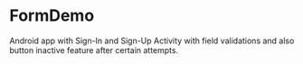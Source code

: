 # FormDemo
Android app with Sign-In and Sign-Up Activity with field validations and also button inactive feature after certain attempts.
